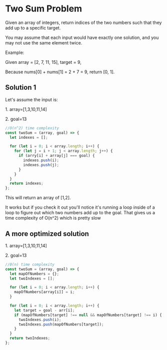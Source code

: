 # Two Sum Problem

Given an array of integers, return indices of the two numbers
such that they add up to a specific target.

You may assume that each input would have exactly one solution,
and you may not use the same element twice.

Example:

Given array = [2, 7, 11, 15], target = 9,

Because nums[0] + nums[1] = 2 + 7 = 9,
return [0, 1].

## Solution 1

<p>Let's assume the input is:</p>

<p>
1. array=[1,3,10,11,14]
</p>
<p>
2. goal=13
</p>

```js
//O(n^2) time complexity
const twoSum = (array, goal) => {
  let indexes = [];

  for (let i = 0; i < array.length; i++) {
    for (let j = i + 1; j < array.length; j++) {
      if (arry[i] + array[j] === goal) {
        indexes.push(i);
        indexes.push(j);
      }
    }
  }
  return indexes;
};
```

This will return an array of [1,2].

<p>It works but if you check it out you'll notice it's running
a loop inside of a loop to figure out which two numbers add up to the goal.
That gives us a time complexity of O(n^2) which is pretty slow
</p>

## A more optimized solution

<p>1. array=[1,3,10,11,14]</p>
<p>2. goal=13</p>

```js
//0(n) time complexity
const twoSum = (array, goal) => {
  let mapOfNumbers = {};
  let twoIndexes = [];

  for (let i = 0; i < array.length; i++) {
    mapOfNumbers[array[i]] = i;
  }

  for (let i = 0; i < array.length; i++) {
    let target = goal - arr[i];
    if (mapOfNumbers[target] !== null && mapOfNumbers[target] !== i) {
      twoIndexes.push(i);
      twoIndexes.push(mapOfNumbers[target]);
    }
  }
  return twoIndexes;
};
```
